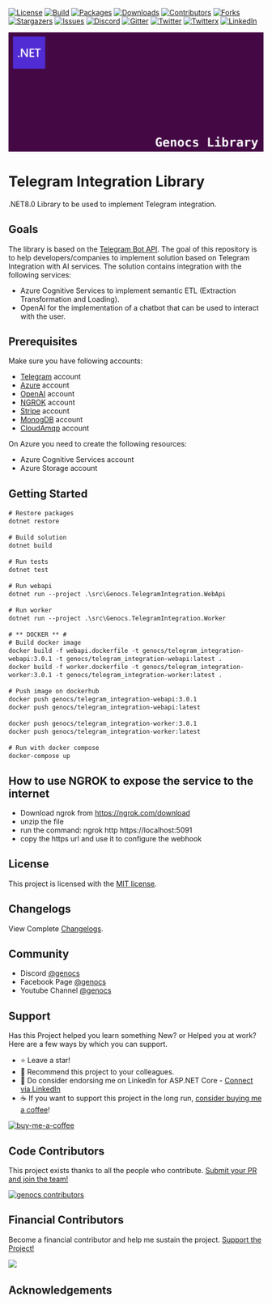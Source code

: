 <!-- PROJECT SHIELDS -->
[![License][license-shield]][license-url]
[![Build][build-shield]][build-url]
[![Packages][package-shield]][package-url]
[![Downloads][downloads-shield]][downloads-url]
[![Contributors][contributors-shield]][contributors-url]
[![Forks][forks-shield]][forks-url]
[![Stargazers][stars-shield]][stars-url]
[![Issues][issues-shield]][issues-url]
[![Discord][discord-shield]][discord-url]
[![Gitter][gitter-shield]][gitter-url]
[![Twitter][twitter-shield]][twitter-url]
[![Twitterx][twitterx-shield]][twitterx-url]
[![LinkedIn][linkedin-shield]][linkedin-url]

[license-shield]: https://img.shields.io/github/license/Genocs/telegram-integration?color=2da44e&style=flat-square
[license-url]: https://github.com/Genocs/telegram-integration/blob/main/LICENSE
[build-shield]: https://github.com/Genocs/telegram-integration/actions/workflows/build_and_test.yml/badge.svg?branch=main
[build-url]: https://github.com/Genocs/telegram-integration/actions/workflows/build_and_test.yml
[package-shield]: https://img.shields.io/badge/nuget-v.1.0.0-blue?&label=latests&logo=nuget
[package-url]: https://github.com/Genocs/telegram-integration/actions/workflows/build_and_test.yml
[downloads-shield]: https://img.shields.io/nuget/dt/Genocs.Telegram.Integration.svg?color=2da44e&label=downloads&logo=nuget
[downloads-url]: https://www.nuget.org/packages/Genocs.Telegram.Integration
[contributors-shield]: https://img.shields.io/github/contributors/Genocs/telegram-integration.svg?style=flat-square
[contributors-url]: https://github.com/Genocs/telegram-integration/graphs/contributors
[forks-shield]: https://img.shields.io/github/forks/Genocs/telegram-integration?style=flat-square
[forks-url]: https://github.com/Genocs/telegram-integration/network/members
[stars-shield]: https://img.shields.io/github/stars/Genocs/telegram-integration.svg?style=flat-square
[stars-url]: https://img.shields.io/github/stars/Genocs/telegram-integration?style=flat-square
[issues-shield]: https://img.shields.io/github/issues/Genocs/telegram-integration?style=flat-square
[issues-url]: https://github.com/Genocs/telegram-integration/issues
[discord-shield]: https://img.shields.io/discord/1106846706512953385?color=%237289da&label=Discord&logo=discord&logoColor=%237289da&style=flat-square
[discord-url]: https://discord.com/invite/fWwArnkV
[gitter-shield]: https://img.shields.io/badge/chat-on%20gitter-blue.svg
[gitter-url]: https://gitter.im/genocs/
[twitter-shield]: https://img.shields.io/twitter/follow/genocs?color=1DA1F2&label=Twitter&logo=Twitter&style=flat-square
[twitter-url]: https://twitter.com/genocs
[linkedin-shield]: https://img.shields.io/badge/-LinkedIn-black.svg?style=flat-square&logo=linkedin&colorB=555
[linkedin-url]: https://www.linkedin.com/in/giovanni-emanuele-nocco-b31a5169/
[twitterx-shield]: https://img.shields.io/twitter/url/https/twitter.com/genocs.svg?style=social
[twitterx-url]: https://twitter.com/genocs

<p align="center">
    <img src="./assets/genocs-library-logo.png" alt="icon">
</p>

# Telegram Integration Library 
.NET8.0 Library to be used to implement Telegram integration.

## Goals

The library is based on the [Telegram Bot API](https://core.telegram.org/bots/api).
The goal of this repository is to help developers/companies to implement solution based on Telegram Integration with AI services.
The solution contains integration with the following services:
 - Azure Cognitive Services to implement semantic ETL (Extraction Transformation and Loading).
 - OpenAI for the implementation of a chatbot that can be used to interact with the user.


## Prerequisites
Make sure you have following accounts:
- [Telegram](https://telegram.org/) account
- [Azure](https://azure.microsoft.com/) account
- [OpenAI](https://openai.com/) account
- [NGROK](https://ngrok.com/) account
- [Stripe](https://stripe.com/) account
- [MonogDB](https://www.mongodb.com/) account
- [CloudAmqp](https://www.cloudamqp.com/) account

On Azure you need to create the following resources:
- Azure Cognitive Services account
- Azure Storage account

## Getting Started

``` PS
# Restore packages
dotnet restore

# Build solution
dotnet build

# Run tests
dotnet test

# Run webapi
dotnet run --project .\src\Genocs.TelegramIntegration.WebApi

# Run worker
dotnet run --project .\src\Genocs.TelegramIntegration.Worker

# ** DOCKER ** #
# Build docker image
docker build -f webapi.dockerfile -t genocs/telegram_integration-webapi:3.0.1 -t genocs/telegram_integration-webapi:latest .
docker build -f worker.dockerfile -t genocs/telegram_integration-worker:3.0.1 -t genocs/telegram_integration-worker:latest .

# Push image on dockerhub
docker push genocs/telegram_integration-webapi:3.0.1
docker push genocs/telegram_integration-webapi:latest

docker push genocs/telegram_integration-worker:3.0.1
docker push genocs/telegram_integration-worker:latest

# Run with docker compose
docker-compose up
```


## How to use NGROK to expose the service to the internet

- Download ngrok from https://ngrok.com/download
- unzip the file
- run the command: ngrok http https://localhost:5091
- copy the https url and use it to configure the webhook

## License

This project is licensed with the [MIT license](LICENSE).

## Changelogs

View Complete [Changelogs](https://github.com/Genocs/microservice-template/blob/main/CHANGELOG.md).

## Community

- Discord [@genocs](https://discord.com/invite/fWwArnkV)
- Facebook Page [@genocs](https://facebook.com/Genocs)
- Youtube Channel [@genocs](https://youtube.com/c/genocs)


## Support

Has this Project helped you learn something New? or Helped you at work?
Here are a few ways by which you can support.

- ⭐ Leave a star!
- 🥇 Recommend this project to your colleagues.
- 🦸 Do consider endorsing me on LinkedIn for ASP.NET Core - [Connect via LinkedIn](https://www.linkedin.com/in/giovanni-emanuele-nocco-b31a5169/) 
- ☕ If you want to support this project in the long run, [consider buying me a coffee](https://www.buymeacoffee.com/genocs)!
  

[![buy-me-a-coffee](https://raw.githubusercontent.com/Genocs/blazor-template/main/assets/buy-me-a-coffee.png "buy-me-a-coffee")](https://www.buymeacoffee.com/genocs)

## Code Contributors

This project exists thanks to all the people who contribute. [Submit your PR and join the team!](CONTRIBUTING.md)

[![genocs contributors](https://contrib.rocks/image?repo=Genocs/blazor-template "genocs contributors")](https://github.com/genocs/blazor-template/graphs/contributors)

## Financial Contributors

Become a financial contributor and help me sustain the project. [Support the Project!](https://opencollective.com/genocs/contribute)

<a href="https://opencollective.com/genocs"><img src="https://opencollective.com/genocs/individuals.svg?width=890"></a>


## Acknowledgements
